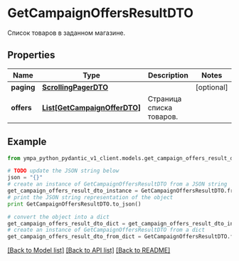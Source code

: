 # GetCampaignOffersResultDTO

Список товаров в заданном магазине.

## Properties
Name | Type | Description | Notes
------------ | ------------- | ------------- | -------------
**paging** | [**ScrollingPagerDTO**](ScrollingPagerDTO.md) |  | [optional] 
**offers** | [**List[GetCampaignOfferDTO]**](GetCampaignOfferDTO.md) | Страница списка товаров. | 

## Example

```python
from ympa_python_pydantic_v1_client.models.get_campaign_offers_result_dto import GetCampaignOffersResultDTO

# TODO update the JSON string below
json = "{}"
# create an instance of GetCampaignOffersResultDTO from a JSON string
get_campaign_offers_result_dto_instance = GetCampaignOffersResultDTO.from_json(json)
# print the JSON string representation of the object
print GetCampaignOffersResultDTO.to_json()

# convert the object into a dict
get_campaign_offers_result_dto_dict = get_campaign_offers_result_dto_instance.to_dict()
# create an instance of GetCampaignOffersResultDTO from a dict
get_campaign_offers_result_dto_from_dict = GetCampaignOffersResultDTO.from_dict(get_campaign_offers_result_dto_dict)
```
[[Back to Model list]](../README.md#documentation-for-models) [[Back to API list]](../README.md#documentation-for-api-endpoints) [[Back to README]](../README.md)


